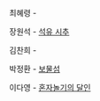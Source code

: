 최혜령 - 

장원석 - [석유 시추](https://school.programmers.co.kr/learn/courses/30/lessons/250136)

김찬희 - 

박정환 - [보물섬](https://www.acmicpc.net/problem/2589)

이다영 - [혼자놀기의 달인](https://school.programmers.co.kr/learn/courses/30/lessons/131130)
